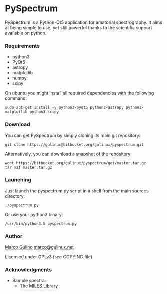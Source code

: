 PySpectrum
==========

PySpectrum is a Python-Qt5 application for amatorial spectrography. It aims at being simple to use, yet still powerful thanks to the scientific support available on python.

### Requirements ###
* python3
* PyQt5
* astropy
* matplotlib
* numpy
* scipy

On ubuntu you might install all required dependencies with the following command:

    sudo apt-get install -y python3-pyqt5 python3-astropy python3-matplotlib python3-scipy
    
### Download ###

You can get PySpectrum by simply cloning its main git repository:

    git clone https://gulinux@bitbucket.org/gulinux/pyspectrum.git
    
Alternatively, you can download a [snapshot of the repository](https://bitbucket.org/gulinux/pyspectrum/get/master.tar.gz):

    wget https://bitbucket.org/gulinux/pyspectrum/get/master.tar.gz
    tar xzf master.tar.gz

    
### Launching ###

Just launch the pyspectrum.py script in a shell from the main sources directory:

    ./pyspectrum.py

Or use your python3 binary:

    /usr/bin/python3.5 pyspectrum.py

    
### Author ###
    
[Marco Gulino](http://gulinux.net) <marco@gulinux.net> 

Licensed under GPLv3 (see COPYING file)


### Acknowledgments ###

* Sample spectra:
    + [The MILES Library](http://miles.iac.es/pages/stellar-libraries/the-catalogue.php)